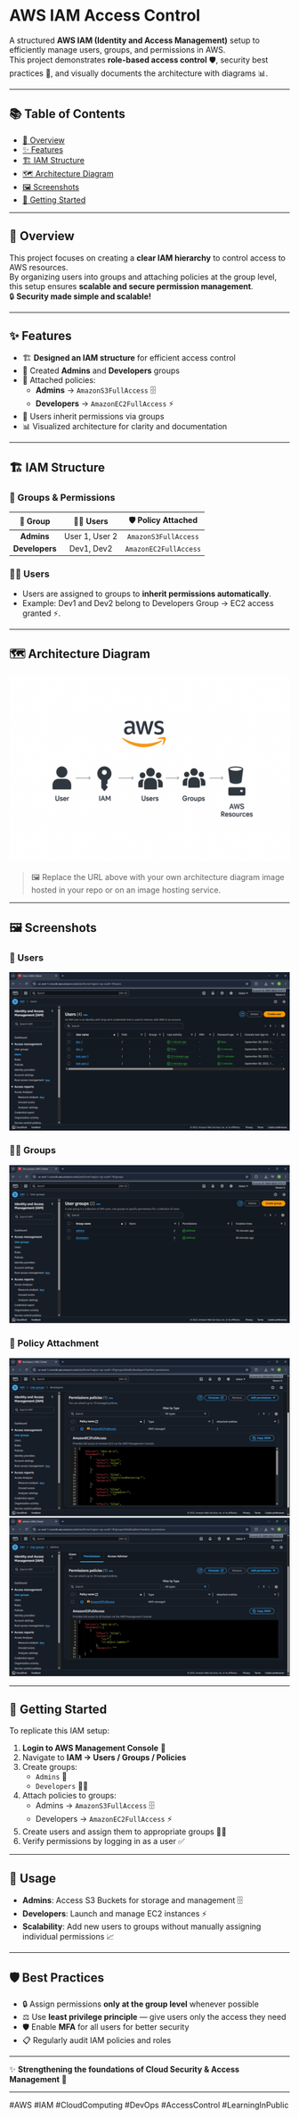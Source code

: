 # AWS IAM Access Control

A structured **AWS IAM (Identity and Access Management)** setup to efficiently manage users, groups, and permissions in AWS.  
This project demonstrates **role-based access control** 🛡️, security best practices 🔐, and visually documents the architecture with diagrams 📊.

---

## 📚 Table of Contents
- [📖 Overview](#overview)
- [✨ Features](#features)
- [🏗️ IAM Structure](#iam-structure)
- [🗺️ Architecture Diagram](#architecture-diagram)
- [🖼️ Screenshots](#screenshots)
- [🚀 Getting Started](#getting-started)

---

## 📖 Overview
This project focuses on creating a **clear IAM hierarchy** to control access to AWS resources.  
By organizing users into groups and attaching policies at the group level, this setup ensures **scalable and secure permission management**.  
🔒 **Security made simple and scalable!**

---

## ✨ Features
- 🏗️ **Designed an IAM structure** for efficient access control
- 👥 Created **Admins** and **Developers** groups
- 📜 Attached policies:
  - **Admins** → `AmazonS3FullAccess` 🗄️
  - **Developers** → `AmazonEC2FullAccess` ⚡
- 🔄 Users inherit permissions via groups
- 📊 Visualized architecture for clarity and documentation

---

## 🏗️ IAM Structure

### 👫 Groups & Permissions
| 👥 Group       | 🧑‍💻 Users           | 🛡️ Policy Attached         |
|:--------------:|:-------------------:|:-------------------------:|
| **Admins**     | User 1, User 2 | `AmazonS3FullAccess`     |
| **Developers** | Dev1, Dev2          | `AmazonEC2FullAccess`     |

### 🙋‍♂️ Users
- Users are assigned to groups to **inherit permissions automatically**.
- Example: Dev1 and Dev2 belong to Developers Group → EC2 access granted ⚡.

---

## 🗺️ Architecture Diagram

![IAM Architecture Diagram](https://github.com/Naveen15github/AWS-IAM-Access-Control/blob/03053428b6077333d2992edf9a8f820a7a9358ab/IMG_4843.PNG)
> 🖼️ Replace the URL above with your own architecture diagram image hosted in your repo or on an image hosting service.

---

## 🖼️ Screenshots

### 👥 Users
![Admins Group Screenshot](https://github.com/Naveen15github/AWS-IAM-Access-Control/blob/f470ea505e27fd8c979e10a43a5a0adba2d1b6a1/Screenshot%20(15).png)

### 👨‍💻 Groups
![Developers Group Screenshot](https://github.com/Naveen15github/AWS-IAM-Access-Control/blob/f470ea505e27fd8c979e10a43a5a0adba2d1b6a1/Screenshot%20(16).png)

### 📜 Policy Attachment
![Policy Attachment Screenshot](https://github.com/Naveen15github/AWS-IAM-Access-Control/blob/f470ea505e27fd8c979e10a43a5a0adba2d1b6a1/Screenshot%20(14).png)     ![Policy Attachment Screenshot](https://github.com/Naveen15github/AWS-IAM-Access-Control/blob/f470ea505e27fd8c979e10a43a5a0adba2d1b6a1/Screenshot%20(13).png)

---

## 🚀 Getting Started

To replicate this IAM setup:

1. **Login to AWS Management Console** 🔑  
2. Navigate to **IAM → Users / Groups / Policies**  
3. Create groups:  
   - `Admins` 👑  
   - `Developers` 👨‍💻  
4. Attach policies to groups:  
   - Admins → `AmazonS3FullAccess` 🗄️  
   - Developers → `AmazonEC2FullAccess` ⚡  
5. Create users and assign them to appropriate groups 🙋‍♂️  
6. Verify permissions by logging in as a user ✅  

---

## 🔧 Usage

- **Admins**: Access S3 Buckets for storage and management 🗄️  
- **Developers**: Launch and manage EC2 instances ⚡  
- **Scalability**: Add new users to groups without manually assigning individual permissions 📈  

---

## 🛡️ Best Practices

- 🔒 Assign permissions **only at the group level** whenever possible
- ⚖️ Use **least privilege principle** — give users only the access they need
- 🛡️ Enable **MFA** for all users for better security
- 📋 Regularly audit IAM policies and roles

---

✨ **Strengthening the foundations of Cloud Security & Access Management** 🚀

---

#AWS #IAM #CloudComputing #DevOps #AccessControl #LearningInPublic
